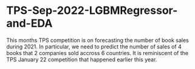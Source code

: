 # TPS-Sep-2022-LGBMRegressor-and-EDA
This months TPS competition is on forecasting the number of book sales during 2021. In particular, we need to predict the number of sales of 4 books that 2 companies sold accross 6 countries. It is reminiscent of the TPS January 22 competition that happened earlier this year.

